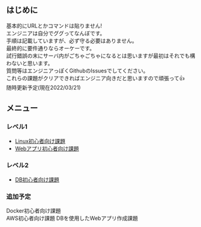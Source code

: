 ## はじめに
基本的にURLとかコマンドは貼りません!  
エンジニアは自分でググってなんぼです。  
手順は記載していますが、必ず守る必要はありません。  
最終的に要件通りならオーケーです。  
試行錯誤の末にサーバ内がごちゃごちゃになるとは思いますが最初はそれでも構わないと思います。  
質問等はエンジニアっぽくGithubのIssuesでしてください。  
これらの課題がクリアできればエンジニア向きだと思いますので頑張って:thumbsup:  
随時更新予定(現在2022/03/21)

## メニュー
### レベル1
 - [Linux初心者向け課題](linux.md)
 - [Webアプリ初心者向け課題](web.md)

### レベル2
 - [DB初心者向け課題](db.md)

### 追加予定
Docker初心者向け課題  
AWS初心者向け課題
DBを使用したWebアプリ作成課題
